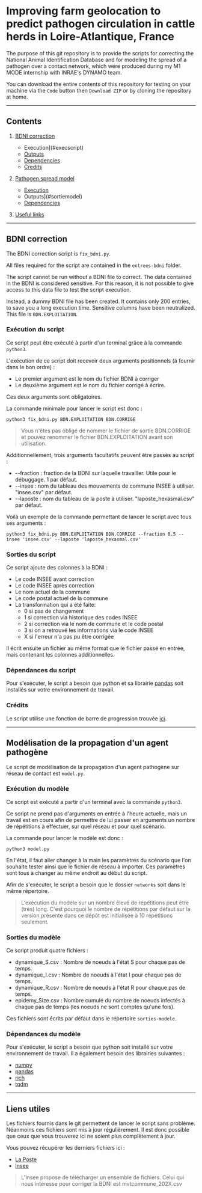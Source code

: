 # Improving farm geolocation to predict pathogen circulation in cattle herds in Loire-Atlantique, France

The purpose of this git repository is to provide the scripts for correcting the National Animal Identification Database and for modeling the spread of a pathogen over a contact network, which were produced during my M1 MODE internship with INRAE's DYNAMO team.

You can download the entire contents of this repository for testing on your machine via the `Code` button then `Download ZIP` or by cloning the repository at home.

---

## Contents

1. [BDNI correction](#bdni)
   * Execution](#execscript)
   * [Outputs](#sortiescript)
   * [Dependencies](#depscript)
   * [Credits](#credits)

2. [Pathogen spread model](#model)
   * [Execution](#execmodel)
   * Outputs](#sortiemodel)
   * [Dependencies](#depmodel)

3. [Useful links](#liens)

---

## BDNI correction <a name="bdni"></a>

The BDNI correction script is `fix_bdni.py`.

All files required for the script are contained in the `entrees-bdni` folder.

The script cannot be run without a BDNI file to correct. The data contained in the BDNI is considered sensitive. For this reason, it is not possible to give access to this data file to test the script execution.

Instead, a dummy BDNI file has been created. It contains only 200 entries, to save you a long execution time. Sensitive columns have been neutralized. This file is `BDN.EXPLOITATION`.

### Exécution du script <a name="execscript"></a>

Ce script peut être exécuté à partir d'un terminal grâce à la commande `python3`.

L'exécution de ce script doit recevoir deux arguments positionnels (à fournir dans le bon ordre) :

* Le premier argument est le nom du fichier BDNI à corriger
* Le deuxième argument est le nom du fichier corrigé à écrire.

Ces deux arguments sont obligatoires.

La commande minimale pour lancer le script est donc :

`python3 fix_bdni.py BDN.EXPLOITATION BDN.CORRIGE`

> Vous n'êtes pas obligé de nommer le fichier de sortie BDN.CORRIGE et pouvez renommer le fichier BDN.EXPLOITATION avant son utilisation.

Additionnellement, trois arguments facultatifs peuvent être passés au script :

* --fraction : fraction de la BDNI sur laquelle travailler. Utile pour le débuggage. 1 par défaut.
* --insee : nom du tableau des mouvements de commune INSEE à utiliser. "insee.csv" par défaut.
* --laposte : nom du tableau de la poste à utiliser. "laposte_hexasmal.csv" par défaut.

Voilà un exemple de la commande permettant de lancer le script avec tous ses arguments :

`python3 fix_bdni.py BDN.EXPLOITATION BDN.CORRIGE --fraction 0.5 --insee 'insee.csv' --laposte 'laposte_hexasmal.csv'`

### Sorties du script <a name="sortiescript"></a>

Ce script ajoute des colonnes à la BDNI :

* Le code INSEE avant correction
* Le code INSEE après correction
* Le nom actuel de la commune
* Le code postal actuel de la commune  
* La transformation qui a été faite:
  * 0 si pas de changement
  * 1 si correction via historique des codes INSEE
  * 2 si correction via le nom de commune et le code postal
  * 3 si on a retrouvé les informations via le code INSEE
  * X si l'erreur n'a pas pu être corrigée

Il écrit ensuite un fichier au même format que le fichier passé en entrée, mais contenant les colonnes additionnelles.

### Dépendances du script <a name="depscript"></a>

Pour s'exécuter, le script a besoin que python et sa librairie [pandas](https://pandas.pydata.org/) soit installés sur votre environnement de travail.

### Crédits <a name="credits"></a>

Le script utilise une fonction de barre de progression trouvée [ici](https://stackoverflow.com/questions/3173320/text-progress-bar-in-terminal-with-block-characters).

---

## Modélisation de la propagation d'un agent pathogène <a name="model"></a>

Le script de modélisation de la propagation d'un agent pathogène sur réseau de contact est `model.py`.

### Exécution du modèle <a name="execmodel"></a>

Ce script est exécuté a partir d'un terminal avec la commande `python3`.

Ce script ne prend pas d'arguments en entrée à l'heure actuelle, mais un travail est en cours afin de permettre de lui passer en arguments un nombre de répétitions à effectuer, sur quel réseau et pour quel scénario.

La commande pour lancer le modèle est donc :

`python3 model.py`

En l'état, il faut aller changer à la main les paramètres du scénario que l'on souhaite tester ainsi que le fichier de réseau à importer. Ces paramètres sont tous à changer au même endroit au début du script.

Afin de s'exécuter, le script a besoin que le dossier `networks` soit dans le même répertoire.

> L'exécution du modèle sur un nombre élevé de répétitions peut être (très) long. C'est pourquoi le nombre de répétitions par défaut sur la version présente dans ce dépôt est initialisée à 10 répétitions seulement.

### Sorties du modèle <a name="sortiemodel"></a>

Ce script produit quatre fichiers :

* dynamique_S.csv : Nombre de noeuds à l'état S pour chaque pas de temps.
* dynamique_I.csv : Nombre de noeuds à l'état I pour chaque pas de temps.
* dynamique_R.csv : Nombre de noeuds à l'état R pour chaque pas de temps.
* epidemy_Size.csv : Nombre cumulé du nombre de noeuds infectés à chaque pas de temps (les noeuds ne sont comptés qu'une fois).

Ces fichiers sont écrits par défaut dans le répertoire `sorties-modele`.

### Dépendances du modèle <a name="depmodel"></a>

Pour s'exécuter, le script a besoin que python soit installé sur votre environnement de travail. Il a également besoin des librairies suivantes :

* [numpy](https://numpy.org/doc/stable/user/index.html)
* [pandas](https://pandas.pydata.org/)
* [rich](https://rich.readthedocs.io/en/stable/introduction.html)
* [tqdm](https://github.com/tqdm/tqdm)

---

## Liens utiles <a name="liens"></a>

Les fichiers fournis dans le git permettent de lancer le script sans problème. Néanmoins ces fichiers sont mis à jour régulièrement. Il est donc possible que ceux que vous trouverez ici ne soient plus complètement à jour.

Vous pouvez récupérer les derniers fichiers ici :

* [La Poste](https://datanova.laposte.fr/explore/dataset/laposte_hexasmal/information/?disjunctive.code_commune_insee&disjunctive.nom_de_la_commune&disjunctive.code_postal&disjunctive.ligne_5)
* [Insee](https://www.insee.fr/fr/information/6051727)

> L'Insee propose de télécharger un ensemble de fichiers. Celui qui nous intéresse pour corriger la BDNI est mvtcommune_202X.csv
